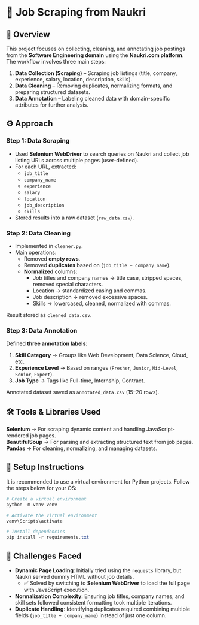 # 📝 Job Scraping from Naukri

## 📌 Overview
This project focuses on collecting, cleaning, and annotating job postings from the **Software Engineering domain** using the **Naukri.com platform**. The workflow involves three main steps:

1. **Data Collection (Scraping)** – Scraping job listings (title, company, experience, salary, location, description, skills).  
2. **Data Cleaning** – Removing duplicates, normalizing formats, and preparing structured datasets.  
3. **Data Annotation** – Labeling cleaned data with domain-specific attributes for further analysis.  


## ⚙️ Approach

### **Step 1: Data Scraping**
- Used **Selenium WebDriver** to search queries on Naukri and collect job listing URLs across multiple pages (user-defined).  
- For each URL, extracted:
  - `job_title`
  - `company_name`
  - `experience`
  - `salary`
  - `location`
  - `job_description`
  - `skills`
- Stored results into a raw dataset (`raw_data.csv`).



### **Step 2: Data Cleaning**
- Implemented in `cleaner.py`.  
- Main operations:
  - Removed **empty rows**.
  - Removed **duplicates** based on (`job_title + company_name`).
  - **Normalized** columns:
    - Job titles and company names → title case, stripped spaces, removed special characters.
    - Location → standardized casing and commas.
    - Job description → removed excessive spaces.
    - Skills → lowercased, cleaned, normalized with commas.

Result stored as `cleaned_data.csv`.


### **Step 3: Data Annotation**
Defined **three annotation labels**:

1. **Skill Category** → Groups like Web Development, Data Science, Cloud, etc.  
2. **Experience Level** → Based on ranges (`Fresher`, `Junior`, `Mid-Level`, `Senior`, `Expert`).  
3. **Job Type** → Tags like Full-time, Internship, Contract.  

Annotated dataset saved as `annotated_data.csv` (15–20 rows).



## 🛠️ Tools & Libraries Used
**Selenium** → For scraping dynamic content and handling JavaScript-rendered job pages.  
**BeautifulSoup** → For parsing and extracting structured text from job pages.  
**Pandas** → For cleaning, normalizing, and managing datasets.  


## 🚀 Setup Instructions

It is recommended to use a virtual environment for Python projects. Follow the steps below for your OS:

```powershell
# Create a virtual environment
python -m venv venv

# Activate the virtual environment
venv\Scripts\activate

# Install dependencies
pip install -r requirements.txt
```


## 🚧 Challenges Faced
- **Dynamic Page Loading**: Initially tried using the `requests` library, but Naukri served dummy HTML without job details.  
  - ✅ Solved by switching to **Selenium WebDriver** to load the full page with JavaScript execution.  
- **Normalization Complexity**: Ensuring job titles, company names, and skill sets followed consistent formatting took multiple iterations.  
- **Duplicate Handling**: Identifying duplicates required combining multiple fields (`job_title + company_name`) instead of just one column.  


